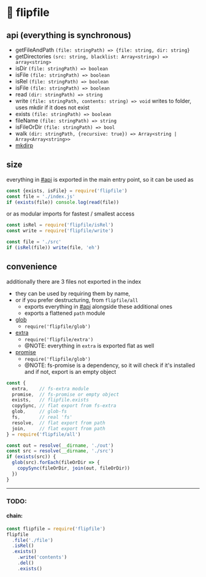 # 📒 flipfile 

## api (everything is synchronous)

- getFileAndPath `(file: stringPath) => {file: string, dir: string}`
- getDirectories `(src: string, blacklist: Array<string>) => array<string>`
- isDir `(file: stringPath) => boolean`
- isFile `(file: stringPath) => boolean`
- isRel `(file: stringPath) => boolean`
- isFile `(file: stringPath) => boolean`
- read `(dir: stringPath) => string`
- write `(file: stringPath, contents: string) => void` writes to folder, uses mkdir if it does not exist
- exists `(file: stringPath) => boolean`
- fileName `(file: stringPath) => string`
- isFileOrDir `(file: stringPath) => bool`
- walk `(dir: stringPath, {recursive: true}) => Array<string | Array<Array<string>>`
- [mkdirp](https://www.npmjs.com/package/mkdirp)


## size

everything in [#api](#api) is exported in the main entry point, so it can be used as

```js
const {exists, isFile} = require('flipfile')
const file = './index.js'
if (exists(file)) console.log(read(file))
```

or as modular imports for fastest / smallest access

```js
const isRel = require('flipfile/isRel')
const write = require('flipfile/write')

const file = './src'
if (isRel(file)) write(file, 'eh')
```


## convenience

additionally there are 3 files not exported in the index
- they can be used by requiring them by name,
- or if you prefer destructuring, from `flipfile/all`
  - exports everything in [#api](#api) alongside these additional ones
  - exports a flattened `path` module
- [glob](https://www.npmjs.com/package/glob-fs)
  - `require('flipfile/glob')`
- [extra](https://www.npmjs.com/package/fs-extra)
  - `require('flipfile/extra')`
  - @NOTE: everything in `extra` is exported flat as well
- [promise](https://www.npmjs.com/package/fs-promise)     
  - `require('flipfile/glob')`
  - @NOTE: fs-promise is a dependency, so it will check if it's installed and if not, export is an empty object

```js
const {
  extra,    // fs-extra module
  promise,  // fs-promise or empty object
  exists,   // flipfile.exists
  copySync, // flat export from fs-extra
  glob,     // glob-fs
  fs,       // real 'fs'
  resolve,  // flat export from path
  join,     // flat export from path
} = require('flipfile/all')

const out = resolve(__dirname, './out')
const src = resolve(__dirname, './src')
if (exists(src)) {
  glob(src).forEach(fileOrDir => {
    copySync(fileOrDir, join(out, fileOrDir))
  })
}
```





-------

### TODO:

#### chain:

```js
const flipfile = require('flipfile')
flipfile
  .file('./file')
  .isRel()
  .exists()
    .write('contents')
    .del()
    .exists()
```

